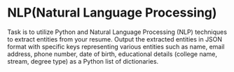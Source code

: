 # NLP(Natural Language Processing)


Task is to utilize Python and Natural Language Processing (NLP) techniques to extract entities from your resume. Output the extracted entities in JSON format with specific keys representing various entities such as name, email address, phone number, date of birth, educational details (college name, stream, degree type) as a Python list of dictionaries.
